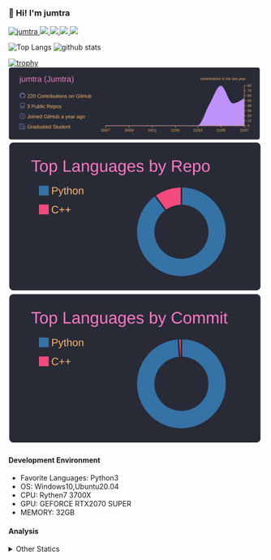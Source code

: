 ### 👋 Hi! I'm jumtra
<p align="left"> 
  <a href="https://github.com/jumtra/jumtra/">
    <img src="https://komarev.com/ghpvc/?username=jumtra" alt="jumtra" />
  </a>
  <a href="http://twitter.com/Jumtra1">
    <img height="20" src="https://img.shields.io/twitter/follow/Jumtra1?label=Twitter&logo=twitter&style=flat" />
  </a>
  <a href="https://github.com/jumtra">
    <img height="20" src="https://img.shields.io/github/followers/jumtra?label=follow&logo=github&style=flat" />
  </a>
  <a href="http://qiita.com/Jumtra">
    <img height="20" src="https://qiita-badge.apiapi.app/s/Jumtra/posts.svg" />
  </a>
  <a href="http://qiita.com/Jumtra">
    <img height="20" src="https://qiita-badge.apiapi.app/s/Jumtra/contributions.svg" />
  </a>
</p>

<p align="left"> 
  <img alt="Top Langs" height="150px" src="https://github-readme-stats.vercel.app/api/top-langs/?username=jumtra&layout=compact&count_private=true&show_icons=true&show_icons=true&theme=onedark" />
  <img alt="github stats" height="150px" src="https://github-readme-stats.vercel.app/api?username=jumtra&count_private=true&show_icons=true&show_icons=true&theme=onedark" />
</p>

[![trophy](https://github-profile-trophy.vercel.app/?username=jumtra&theme=gruvbox)](https://github.com/ryo-ma/github-profile-trophy)
[![](https://raw.githubusercontent.com/jumtra/jumtra/master/profile-summary-card-output/dracula/0-profile-details.svg)](https://github.com/vn7n24fzkq/github-profile-summary-cards)
[![](https://raw.githubusercontent.com/jumtra/jumtra/master/profile-summary-card-output/dracula/1-repos-per-language.svg)](https://github.com/vn7n24fzkq/github-profile-summary-cards)
[![](https://raw.githubusercontent.com/jumtra/jumtra/master/profile-summary-card-output/dracula/2-most-commit-language.svg)](https://github.com/vn7n24fzkq/github-profile-summary-cards)


#### Development Environment

- Favorite Languages: Python3
- OS: Windows10,Ubuntu20.04
- CPU: Rythen7 3700X
- GPU: GEFORCE RTX2070 SUPER
- MEMORY: 32GB

#### Analysis
<details>
  <summary>Other Statics</summary>
<!--START_SECTION:waka-->
![Profile Views](http://img.shields.io/badge/Profile%20Views-274-blue)

**🐱 My Github Data** 

> 🏆 31 Contributions in the Year 2021
 > 
> 📦 341.3 kB Used in Github's Storage 
 > 
> 💼 Opted to Hire
 > 
> 📜 3 Public Repositories 
 > 
> 🔑 9 Private Repositories  
 > 
**I'm an Early 🐤** 

```text
🌞 Morning    38 commits     ████░░░░░░░░░░░░░░░░░░░░░   19.39% 
🌆 Daytime    129 commits    ████████████████░░░░░░░░░   65.82% 
🌃 Evening    28 commits     ███░░░░░░░░░░░░░░░░░░░░░░   14.29% 
🌙 Night      1 commits      ░░░░░░░░░░░░░░░░░░░░░░░░░   0.51%

```
📅 **I'm Most Productive on Friday** 

```text
Monday       42 commits     █████░░░░░░░░░░░░░░░░░░░░   21.43% 
Tuesday      20 commits     ██░░░░░░░░░░░░░░░░░░░░░░░   10.2% 
Wednesday    30 commits     ███░░░░░░░░░░░░░░░░░░░░░░   15.31% 
Thursday     31 commits     ████░░░░░░░░░░░░░░░░░░░░░   15.82% 
Friday       48 commits     ██████░░░░░░░░░░░░░░░░░░░   24.49% 
Saturday     21 commits     ██░░░░░░░░░░░░░░░░░░░░░░░   10.71% 
Sunday       4 commits      ░░░░░░░░░░░░░░░░░░░░░░░░░   2.04%

```


📊 **This Week I Spent My Time On** 

```text
⌚︎ Time Zone: Asia/Tokyo

💬 Programming Languages: 
C++                      4 hrs 1 min         █████████████░░░░░░░░░░░░   54.18% 
Python                   2 hrs 22 mins       ████████░░░░░░░░░░░░░░░░░   32.03% 
JSON                     24 mins             █░░░░░░░░░░░░░░░░░░░░░░░░   5.55% 
R                        18 mins             █░░░░░░░░░░░░░░░░░░░░░░░░   4.15% 
Text                     17 mins             █░░░░░░░░░░░░░░░░░░░░░░░░   3.94%

🔥 Editors: 
VS Code                  7 hrs 26 mins       █████████████████████████   100.0%

🐱‍💻 Projects: 
Practice_CPP             4 hrs 12 mins       ██████████████░░░░░░░░░░░   56.58% 
RGNP                     1 hr 5 mins         ███░░░░░░░░░░░░░░░░░░░░░░   14.77% 
GNP-GA                   40 mins             ██░░░░░░░░░░░░░░░░░░░░░░░   9.15% 
GNP                      26 mins             █░░░░░░░░░░░░░░░░░░░░░░░░   5.96% 
クラスタリングTSP改              18 mins             █░░░░░░░░░░░░░░░░░░░░░░░░   4.22%

💻 Operating System: 
Windows                  7 hrs 26 mins       █████████████████████████   100.0%

```

**I Mostly Code in Python** 

```text
Python                   9 repos             ██████████████████████░░░   90.0% 
C++                      1 repo              ██░░░░░░░░░░░░░░░░░░░░░░░   10.0%

```


**Timeline**

![Chart not found](https://raw.githubusercontent.com/jumtra/jumtra/master/charts/bar_graph.png) 


 Last Updated on 21/07/2021
<!--END_SECTION:waka-->
 </details>
